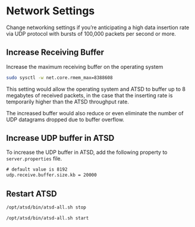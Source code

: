 # Network Settings

Change networking settings if you’re anticipating a high data insertion rate via UDP protocol with bursts of 100,000
packets per second or more.

## Increase Receiving Buffer

Increase the maximum receiving buffer on the operating system

```sh
sudo sysctl -w net.core.rmem_max=8388608
```

This setting would allow the operating system and ATSD to buffer up to 8
megabytes of received packets, in the case that the inserting rate is temporarily
higher than the ATSD throughput rate.

The increased buffer would also reduce or even eliminate the number of
UDP datagrams dropped due to buffer overflow.

## Increase UDP buffer in ATSD

To increase the UDP buffer in ATSD, add the following property to `server.properties` file.

```txt
# default value is 8192
udp.receive.buffer.size.kb = 20000
```

## Restart ATSD

```sh
/opt/atsd/bin/atsd-all.sh stop
```

```sh
/opt/atsd/bin/atsd-all.sh start
```